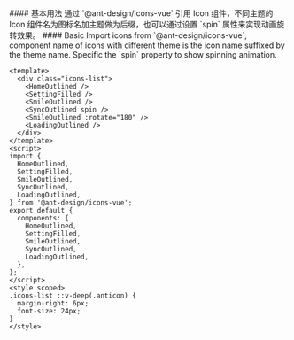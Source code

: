 <cn>
#### 基本用法
通过 `@ant-design/icons-vue` 引用 Icon 组件，不同主题的 Icon 组件名为图标名加主题做为后缀，也可以通过设置 `spin` 属性来实现动画旋转效果。
</cn>

<us>
#### Basic
Import icons from `@ant-design/icons-vue`, component name of icons with different theme is the icon name suffixed by the theme name. Specific the `spin` property to show spinning animation.
</us>

```vue
<template>
  <div class="icons-list">
    <HomeOutlined />
    <SettingFilled />
    <SmileOutlined />
    <SyncOutlined spin />
    <SmileOutlined :rotate="180" />
    <LoadingOutlined />
  </div>
</template>
<script>
import {
  HomeOutlined,
  SettingFilled,
  SmileOutlined,
  SyncOutlined,
  LoadingOutlined,
} from '@ant-design/icons-vue';
export default {
  components: {
    HomeOutlined,
    SettingFilled,
    SmileOutlined,
    SyncOutlined,
    LoadingOutlined,
  },
};
</script>
<style scoped>
.icons-list ::v-deep(.anticon) {
  margin-right: 6px;
  font-size: 24px;
}
</style>
```
